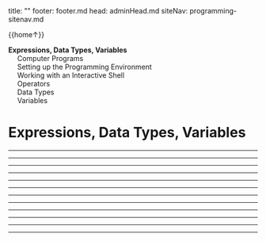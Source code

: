 <frontmatter>
title: ""
footer: footer.md
head: adminHead.md
siteNav: programming-sitenav.md
</frontmatter>

<include src="../../common/header.md" />

<div class="website-content" id="main">
<div id="toc">

{{home↑}}
* [**Expressions, Data Types, Variables**](#expressions-data-types-variables)
  * [Computer Programs](#computer-programs)
  * [Setting up the Programming Environment](#setting-up-the-programming-environment)
  * [Working with an Interactive Shell](#working-with-an-interactive-shell)
  * [Operators](#operators)
  * [Data Types](#data-types)
  * [Variables](#variables)
  
</div>
<div id="main">

# Expressions, Data Types, Variables

<include src="../programs/text.md" /><hr><hr>
<include src="../environment/text.md" /><hr><hr>
<include src="../shell/text.md" /><hr><hr>
<include src="../operators/text.md" /><hr><hr>
<include src="../types/text.md" /><hr><hr>
<include src="../variables/text.md" /><hr><hr>

</div>
</div>